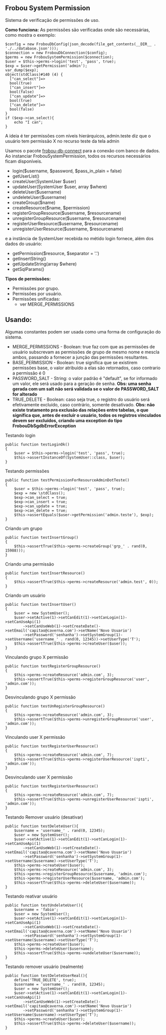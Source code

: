 ## Frobou System Permission ##

Sistema de verificação de permissões de uso.

**Como funciona:**
As permissões são verificadas onde são necessárias, como mostra o exemplo:

    $config = new FrobouDbConfig(json_decode(file_get_contents(__DIR__ . './../database.json')));
    $connection = new FrobouDbConnection($config);
    $perms = new FrobouSystemPermission($connection);
    $user = $this->perms->login('test', 'pass', true);
    $exp = $user->getPermission('admin');
    var_dump($exp);
    object(stdClass)#140 (4) {
      ["can_select"]=>
      bool(true)
      ["can_insert"]=>
      bool(false)
      ["can_update"]=>
      bool(true)
      ["can_delete"]=>
      bool(false)
    }
    if ($exp->can_select){
    	echo "I can";
    }
    
A ideia é ter permissões com níveis hierárquicos, admin.teste diz que o usuário tem permissão X no recurso teste da tela admin

Usamos o pacote [frobou-db-connect](https://github.com/frobou/frobou-db-connect) para a conexão com banco de dados.
Ao instanciar FrobouSystemPermission, todos os recursos necessários ficam disponíveis.

 - login($username, $password, $pass_in_plain = false)
 - getUserList()
 - createUser(SystemUser $user)
 - updateUser(SystemUser $user, array $where)
 - deleteUser($username)
 - undeleteUser($username)
 - createGroup($name)
 - createResource($name, $permission)
 - registerGroupResource($username, $resourcename)
 - unregisterGroupResource($username, $resourcename)
 - registerUserResource($username, $resourcename)
 - unregisterUserResource($username, $resourcename)

e a instância de SystemUser recebida no métido login fornece, além dos dados do usuário:

 - getPermission($resource, $separator = '.')
 - getInsertString()
 - getUpdateString(array $where)
 - getSqlParams()

**Tipos de permissões:**

 - Permissões por grupo.
 - Permissões por usuário.
 - Permissões unificadas: 
	 - ver MERGE_PERMISSIONS 

## Usando: ##

Algumas constantes podem ser usada como uma forma de configuração do sistema.

 - MERGE_PERMISSIONS - Boolean: true faz com que as permissões de usuário subscrevam as permissões de grupo de mesmo nome e mescla ambos, passando a fornecer a junção das permissões resultantes.
 - BASE_PERMISSION - Boolean: true significa que se existirem permissões base, o valor atribuído a elas são retornados, caso contrario a permissão é 0
 - PASSWORD_SALT - String: o valor padrão é "default", se for informado um valor, ele será usado para a geração de senha. **Obs: uma senha gerada com um salt não será validada se o valor de PASSWORD_SALT for alterado**
 - TRUE_DELETE - Boolean: caso seja true, o registro do usuário será efetivamente excluído, caso contrário, somente desativado. **Obs: não existe tratamento pra exclusão das relações entre tabelas, o que significa que, antes de excluir o usuário, todos os registros vinculados devem ser excluídos, criando uma exception do tipo FrobouDbSgdbErrorException**

Testando login

    public function testLoginOk()
    {
        $user = $this->perms->login('test', 'pass', true);
        $this->assertInstanceOf(SystemUser::class, $user);
    }
Testando permissões

    public function testPermissionForResourceAdminDotTeste()
    {
        $user = $this->perms->login('test', 'pass', true);
        $exp = new \stdClass();
        $exp->can_select = true;
        $exp->can_insert = true;
        $exp->can_update = true;
        $exp->can_delete = true;
        $this->assertEquals($user->getPermission('admin.teste'), $exp);
    }
Criando um grupo

    public function testInsertGroup()
    {
        $this->assertTrue($this->perms->createGroup('grp_' . rand(0, 15988)));
    }
Criando uma permissão

    public function testInsertResource()
    {
        $this->assertTrue($this->perms->createResource('admin.test', 0));
    }
Criando um usuário

    public function testInsertUser()
    {
        $user = new SystemUser();
        $user->setActive(1)->setCanEdit(1)->setCanLogin(1)->setCanUseApi(1)
            ->setCanUseWeb(1)->setCreateDate()->setEmail('capitao@caverna.com')->setName('Novo Usuario')
            ->setPassword('senhanha')->setSystemGroup(1)->setUsername('username_' . rand(0, 12345))->setUserType('T');
        $this->assertTrue($this->perms->createUser($user));
    }
Vinculando grupo X permissão

	public function testRegisterGroupResource()
	{
		$this->perms->createResource('admin.com', 3);
		$this->assertTrue($this->perms->registerGroupResource('user', 'admin.com'));
    }
Desvinculando grupo X permissão
    
	public function testUnRegisterGroupResource()
	{
		$this->perms->createResource('admin.com', 3);
		$this->assertTrue($this->perms->unregisterGroupResource('user', 'admin.com'));
    }
Vinculando user X permissão
    
	public function testRegisterUserResource()
    {
        $this->perms->createResource('admin.com', 7);
        $this->assertTrue($this->perms->registerUserResource('ispti', 'admin.com'));
    }
Desvinculando user X permissão
    
	public function testRegisterUserResource()
    {
        $this->perms->createResource('admin.com', 7);
        $this->assertTrue($this->perms->unregisterUserResource('ispti', 'admin.com'));
    }
Testando Remover usuário (desativar)

    public function testDeleteUser(){
        $username = 'username_' . rand(0, 12345);
        $user = new SystemUser();
        $user->setActive(1)->setCanEdit(1)->setCanLogin(1)->setCanUseApi(1)
            ->setCanUseWeb(1)->setCreateDate()->setEmail('capitao@caverna.com')->setName('Novo Usuario')
            ->setPassword('senhanha')->setSystemGroup(1)->setUsername($username)->setUserType('T');
        $this->perms->createUser($user);
        $this->perms->createResource('admin.com', 3);
        $this->perms->registerGroupResource($username, 'admin.com');
        $this->perms->registerUserResource($username, 'admin.com');
        $this->assertTrue($this->perms->deleteUser($username));
    }
Testando reativar usuário

    public function testUndeleteUser(){
        $username = 'fabio';
        $user = new SystemUser();
        $user->setActive(1)->setCanEdit(1)->setCanLogin(1)->setCanUseApi(1)
            ->setCanUseWeb(1)->setCreateDate()->setEmail('capitao@caverna.com')->setName('Novo Usuario')
            ->setPassword('senhanha')->setSystemGroup(1)->setUsername($username)->setUserType('T');
        $this->perms->createUser($user);
        $this->perms->deleteUser($username);
        $this->assertTrue($this->perms->undeleteUser($username));
    }
Testando remover usuário (realmente)

	public function testDeleteUserReal(){
        define('TRUE_DELETE', true);
        $username = 'username_' . rand(0, 12345);
        $user = new SystemUser();
        $user->setActive(1)->setCanEdit(1)->setCanLogin(1)->setCanUseApi(1)
            ->setCanUseWeb(1)->setCreateDate()->setEmail('capitao@caverna.com')->setName('Novo Usuario')
            ->setPassword('senhanha')->setSystemGroup(1)->setUsername($username)->setUserType('T');
        $this->perms->createUser($user);
        $this->assertTrue($this->perms->deleteUser($username));
    }
